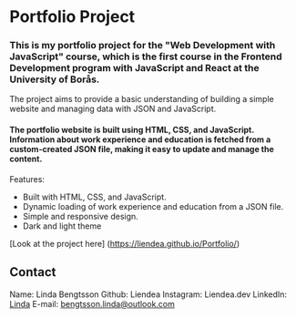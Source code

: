 # Portfolio Project


### This is my portfolio project for the "Web Development with JavaScript" course, which is the first course in the Frontend Development program with JavaScript and React at the University of Borås.
The project aims to provide a basic understanding of building a simple website and managing data with JSON and JavaScript.

#### The portfolio website is built using HTML, CSS, and JavaScript. Information about work experience and education is fetched from a custom-created JSON file, making it easy to update and manage the content.

Features:

  * Built with HTML, CSS, and JavaScript.
  * Dynamic loading of work experience and education from a JSON file.
  * Simple and responsive design.
  * Dark and light theme



[Look at the project here] (https://liendea.github.io/Portfolio/)



## Contact

Name: Linda Bengtsson
Github: Liendea
Instagram: Liendea.dev
LinkedIn: [Linda](https://www.linkedin.com/in/bengtsson-linda/)
E-mail: bengtsson.linda@outlook.com

